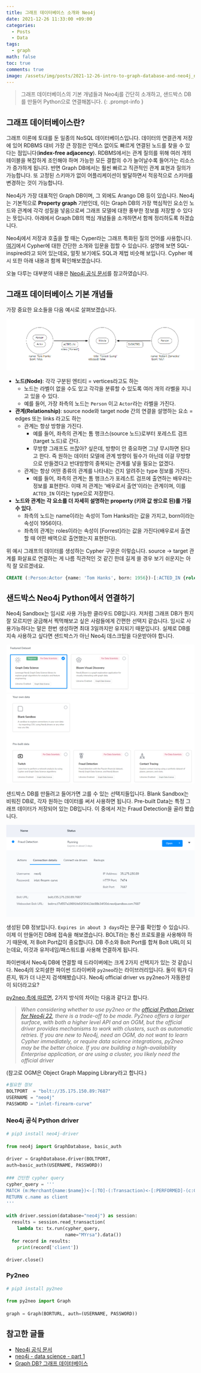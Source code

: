 ```yaml
---
title: 그래프 데이터베이스 소개와 Neo4j
date: 2021-12-26 11:33:00 +09:00
categories:
  - Posts
  - Data
tags:
  - graph
math: false
toc: true
comments: true
image: /assets/img/posts/2021-12-26-intro-to-graph-database-and-neo4j_neo4j-logo.png
---
```

> 그래프 데이터베이스의 기본 개념들과 Neo4j를 간단히 소개하고, 샌드박스 DB를 만들어 Python으로 연결해봅니다.
{: .prompt-info }


## 그래프 데이터베이스란?

그래프 이론에 토대를 둔 일종의 NoSQL 데이터베이스입니다. 데이터의 연결관계 저장에 있어 RDBMS 대비 가장 큰 장점은 인덱스 없이도 빠르게 연결된 노드를 찾을 수 있다는 점입니다(**index-free adjacency**). RDBMS에서는 관계 질의를 위해 여러 개의 테이블을 복잡하게 조인해야 하며 가능한 모든 결합의 수가 늘어날수록 들어가는 리소스가 증가하게 됩니다. 반면 Graph DB에서는 훨씬 빠르고 직관적인 관계 표현과 질의가 가능합니다. 또 고정된 스키마가 없이 어플리케이션이 발달하면서 적응적으로 스키마를 변경하는 것이 가능합니다.

Neo4j가 가장 대표적인 Graph DB이며, 그 외에도 Arango DB 등이 있습니다. Neo4j는 기본적으로 **Property graph** 기반인데, 이는 Graph DB의 가장 핵심적인 요소인 노드와 관계에 각각 성질을 넣음으로써 그래프 모델에 대한 풍부한 정보를 저장할 수 있다는 뜻입니다. 아래에서 Graph DB의 핵심 개념들을 소개하면서 함께 정리하도록 하겠습니다.

Neo4j에서 저장과 호출을 할 때는 Cyper라는 그래프 특화된 질의 언어를 사용합니다. [여기](https://neo4j.com/docs/getting-started/current/cypher-intro/)에서 Cypher에 대한 간단한 소개와 입문을 접할 수 있습니다. 설명에 보면 SQL-inspired라고 되어 있는데요, 얼핏 보기에도 SQL과 제법 비슷해 보입니다. Cypher 예시 또한 아래 내용과 함께 확인해보겠습니다.

오늘 다루는 대부분의 내용은 [Neo4j 공식 문서](https://neo4j.com/docs/)를 참고하였습니다.


## 그래프 데이터베이스 기본 개념들

가장 중요한 요소들을 다음 예시로 살펴보겠습니다.

![](/assets/img/posts/2021-12-26-intro-to-graph-database-and-neo4j_g0.png)


- **노드(Node)**: 각각 구분된 엔티티 = vertices라고도 하는
    - 노드는 라벨이 없을 수도 있고 각각을 분류할 수 있도록 여러 개의 라벨을 지니고 있을 수 있다.
    - 예를 들어, 가장 좌측의 노드는 `Person` 이고 `Actor`라는 라벨을 가진다.
- **관계(Relationship)**: source node와 target node 간의 연결을 설명하는 요소 = edges 또는 links 라고도 하는
    - 관계는 항상 방향을 가진다.
        - 예를 들어, 좌측의 관계는 톰 행크스(source 노드)로부터 포레스트 검프(target 노드)로 간다.
        - 무방향 그래프도 쓰잖아? 싶은데, 방향이 안 중요하면 그냥 무시하면 된다고 한다. 즉 원하는 데이터 모델에 관계 방향이 필수가 아닌데 이걸 무방향으로 만들겠다고 반대방향의 중복되는 관계를 넣을 필요는 없겠다.
    - 관계는 항상 어떤 종류의 관계를 나타내는 건지 알려주는 type 정보를 가진다.
        - 예를 들어, 좌측의 관계는 톰 행크스가 포레스트 검프에 출연하는 배우라는 정보를 표현한다. 이때 저 관계는 '배우로서 출연'이라는 관계이며, 이를 `ACTED_IN` 이라는 type으로 저장한다.
- **노드와 관계는 각 요소를 더 자세히 설명하는 property (키와 값 쌍으로 된)를 가질 수 있다**.
    - 좌측의 노드는 name이라는 속성이 Tom Hanks라는 값을 가지고, born이라는 속성이 1956이다.
    - 좌측의 관계는 roles이라는 속성이 [Forrest]라는 값을 가진다(배우로서 출연할 때 어떤 배역으로 출연했는지 표현한다).

위 예시 그래프의 데이터를 생성하는 Cypher 구문은 이렇습니다. source → target 관계를 화살표로 연결하는 게 나름 직관적인 것 같긴 한데 길게 쓸 경우 보기 쉬운지는 아직 잘 모르겠네요.

```sql
CREATE (:Person:Actor {name: 'Tom Hanks', born: 1956})-[:ACTED_IN {roles: ['Forrest']}]->(:Movie {title: 'Forrest Gump'})<-[:DIRECTED]-(:Person {name: 'Robert Zemeckis', born: 1951})
```



## 샌드박스 Neo4j Python에서 연결하기

Neo4j Sandbox는 임시로 사용 가능한 클라우드 DB입니다. 저처럼 그래프 DB가 뭔지 잘 모르지만 궁금해서 찍먹해보고 싶은 사람들에게 간편한 선택지 같습니다. 임시로 사용가능하다는 말은 한번 생성하면 최대 3일까지만 유지되기 때문입니다. 실제로 DB를 지속 사용하고 싶다면 샌드박스가 아닌 Neo4j 데스크탑을 다운받아야 합니다.

![](/assets/img/posts/2021-12-26-intro-to-graph-database-and-neo4j_g1.png)
![](/assets/img/posts/2021-12-26-intro-to-graph-database-and-neo4j_g2.png)

샌드박스 DB를 만들려고 들어가면 고를 수 있는 선택지들입니다. Blank Sandbox는 비워진 DB로, 각자 원하는 데이터를 써서 사용하면 됩니다. Pre-built Data는 특정 그래프 데이터가 저장되어 있는 DB입니다. 이 중에서 저는 Fraud Detection을 골라 봤습니다.

![](/assets/img/posts/2021-12-26-intro-to-graph-database-and-neo4j_g3.png)

생성된 DB 정보입니다. `Expires in about 3 days`라는 문구를 확인할 수 있습니다. 이제 이 만들어진 DB에 접속을 해보겠습니다. BOLT라는 통신 프로토콜을 사용해야 하기 때문에, 저 Bolt Port값이 중요합니다. DB 주소와 Bolt Port를 합쳐 Bolt URL이 되는데요, 이것과 유저네임/패스워드를 사용해 연결하게 됩니다.

파이썬에서 Neo4j DB에 연결할 때 드라이버에는 크게 2가지 선택지가 있는 것 같습니다. Neo4j의 오피셜한 파이썬 드라이버와 `py2neo`라는 라이브러리입니다. 둘이 뭐가 다른지, 뭐가 더 나은지 검색해봤습니다. Neo4j official driver vs py2neo가 자동완성이 되더라고요?

[py2neo 측에 따르면](https://py2neo.org/2020.0/#releases-versioning), 2가지 방식의 차이는 다음과 같다고 합니다. 

> *When considering whether to use py2neo or the [official Python Driver for Neo4j 22](https://github.com/neo4j/neo4j-python-driver), there is a trade-off to be made. Py2neo offers a larger surface, with both a higher level API and an OGM, but the official driver provides mechanisms to work with clusters, such as automatic retries. If you are new to Neo4j, need an OGM, do not want to learn Cypher immediately, or require data science integrations, py2neo may be the better choice. If you are building a high-availability Enterprise application, or are using a cluster, you likely need the official driver*
> 

(참고로 OGM은 Object Graph Mapping Library라고 합니다.)

```python
#필요한 정보
BOLTPORT  = "bolt://35.175.150.89:7687"
USERNAME = "neo4j"
PASSWORD = "inlet-firearm-curve"
```

### Neo4j 공식 Python driver

```python
# pip3 install neo4j-driver

from neo4j import GraphDatabase, basic_auth

driver = GraphDatabase.driver(BOLTPORT,
auth=basic_auth(USERNAME, PASSWORD))

### 간단한 cypher query
cypher_query = '''
MATCH (m:Merchant{name:$name})<-[:TO]-(:Transaction)<-[:PERFORMED]-(c:Client)
RETURN c.name as client
'''

with driver.session(database="neo4j") as session:
  results = session.read_transaction(
    lambda tx: tx.run(cypher_query,
                      name="MYrsa").data())
  for record in results:
    print(record['client'])

driver.close()
```

### Py2neo

```python
# pip3 install py2neo

from py2neo import Graph
 
graph = Graph(BORTURL, auth=(USERNAME, PASSWORD))
```

## 참고한 글들

- [Neo4j 공식 문서](https://neo4j.com/docs/)
- [neo4j - data science - part 1](https://frhyme.github.io/others/neo4j_ds_part1/)
- [Graph DB? 그래프 데이터베이스](https://rastalion.me/graph-db-그래프-데이터베이스/)



